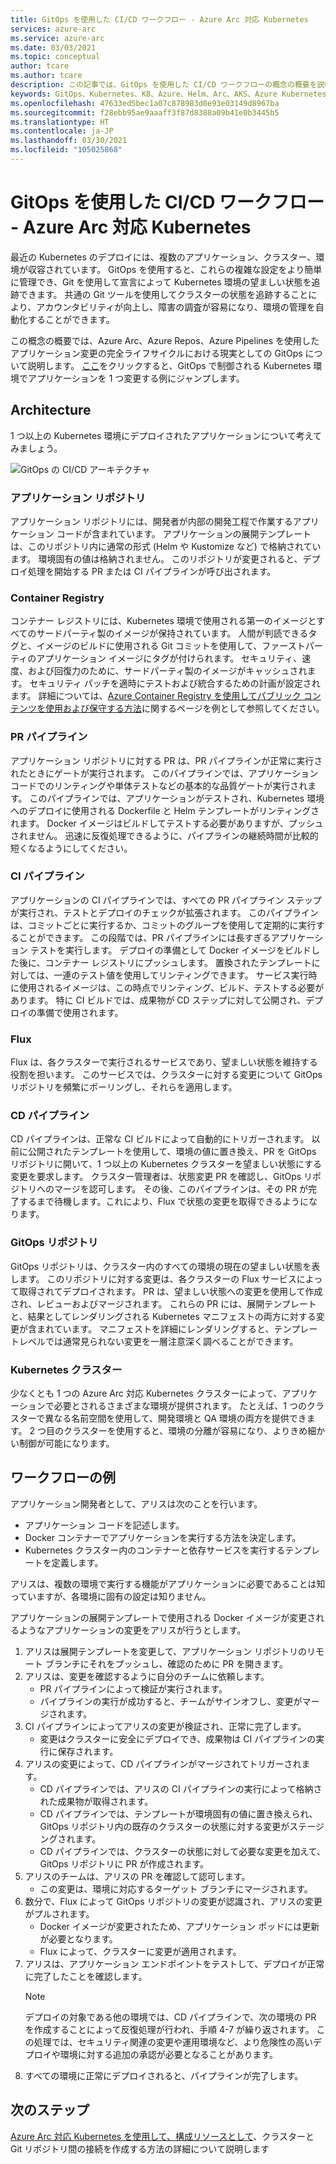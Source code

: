 ```yaml
---
title: GitOps を使用した CI/CD ワークフロー - Azure Arc 対応 Kubernetes
services: azure-arc
ms.service: azure-arc
ms.date: 03/03/2021
ms.topic: conceptual
author: tcare
ms.author: tcare
description: この記事では、GitOps を使用した CI/CD ワークフローの概念の概要を説明します
keywords: GitOps、Kubernetes、K8、Azure、Helm、Arc、AKS、Azure Kubernetes Service、コンテナー、CI、CD、Azure DevOps
ms.openlocfilehash: 47633ed5bec1a07c878983d0e93e03149d8967ba
ms.sourcegitcommit: f28ebb95ae9aaaff3f87d8388a09b41e0b3445b5
ms.translationtype: HT
ms.contentlocale: ja-JP
ms.lasthandoff: 03/30/2021
ms.locfileid: "105025868"
---
```

# <a name="cicd-workflow-using-gitops---azure-arc-enabled-kubernetes"></a>GitOps を使用した CI/CD ワークフロー - Azure Arc 対応 Kubernetes

最近の Kubernetes のデプロイには、複数のアプリケーション、クラスター、環境が収容されています。 GitOps を使用すると、これらの複雑な設定をより簡単に管理でき、Git を使用して宣言によって Kubernetes 環境の望ましい状態を追跡できます。 共通の Git ツールを使用してクラスターの状態を追跡することにより、アカウンタビリティが向上し、障害の調査が容易になり、環境の管理を自動化することができます。

この概念の概要では、Azure Arc、Azure Repos、Azure Pipelines を使用したアプリケーション変更の完全ライフサイクルにおける現実としての GitOps について説明します。 [ここ](#example-workflow)をクリックすると、GitOps で制御される Kubernetes 環境でアプリケーションを 1 つ変更する例にジャンプします。

## <a name="architecture"></a>Architecture

1 つ以上の Kubernetes 環境にデプロイされたアプリケーションについて考えてみましょう。

![GitOps の CI/CD アーキテクチャ](./media/gitops-arch.png)

### <a name="application-repo"></a>アプリケーション リポジトリ
アプリケーション リポジトリには、開発者が内部の開発工程で作業するアプリケーション コードが含まれています。 アプリケーションの展開テンプレートは、このリポジトリ内に通常の形式 (Helm や Kustomize など) で格納されています。 環境固有の値は格納されません。 このリポジトリが変更されると、デプロイ処理を開始する PR または CI パイプラインが呼び出されます。
### <a name="container-registry"></a>Container Registry
コンテナー レジストリには、Kubernetes 環境で使用される第一のイメージとすべてのサードパーティ製のイメージが保持されています。 人間が判読できるタグと、イメージのビルドに使用される Git コミットを使用して、ファーストパーティのアプリケーション イメージにタグが付けられます。 セキュリティ、速度、および回復力のために、サードパーティ製のイメージがキャッシュされます。 セキュリティ パッチを適時にテストおよび統合するための計画が設定されます。 詳細については、[Azure Container Registry を使用してパブリック コンテンツを使用および保守する方法](../../container-registry/tasks-consume-public-content.md)に関するページを例として参照してください。
### <a name="pr-pipeline"></a>PR パイプライン
アプリケーション リポジトリに対する PR は、PR パイプラインが正常に実行されたときにゲートが実行されます。 このパイプラインでは、アプリケーション コードでのリンティングや単体テストなどの基本的な品質ゲートが実行されます。 このパイプラインでは、アプリケーションがテストされ、Kubernetes 環境へのデプロイに使用される Dockerfile と Helm テンプレートがリンティングされます。 Docker イメージはビルドしてテストする必要がありますが、プッシュされません。 迅速に反復処理できるように、パイプラインの継続時間が比較的短くなるようにしてください。
### <a name="ci-pipeline"></a>CI パイプライン
アプリケーションの CI パイプラインでは、すべての PR パイプライン ステップが実行され、テストとデプロイのチェックが拡張されます。 このパイプラインは、コミットごとに実行するか、コミットのグループを使用して定期的に実行することができます。 この段階では、PR パイプラインには長すぎるアプリケーション テストを実行します。 デプロイの準備として Docker イメージをビルドした後に、コンテナー レジストリにプッシュします。 置換されたテンプレートに対しては、一連のテスト値を使用してリンティングできます。 サービス実行時に使用されるイメージは、この時点でリンティング、ビルド、テストする必要があります。 特に CI ビルドでは、成果物が CD ステップに対して公開され、デプロイの準備で使用されます。
### <a name="flux"></a>Flux
Flux は、各クラスターで実行されるサービスであり、望ましい状態を維持する役割を担います。 このサービスでは、クラスターに対する変更について GitOps リポジトリを頻繁にポーリングし、それらを適用します。
### <a name="cd-pipeline"></a>CD パイプライン
CD パイプラインは、正常な CI ビルドによって自動的にトリガーされます。 以前に公開されたテンプレートを使用して、環境の値に置き換え、PR を GitOps リポジトリに開いて、1 つ以上の Kubernetes クラスターを望ましい状態にする変更を要求します。 クラスター管理者は、状態変更 PR を確認し、GitOps リポジトリへのマージを認可します。 その後、このパイプラインは、その PR が完了するまで待機します。これにより、Flux で状態の変更を取得できるようになります。
### <a name="gitops-repo"></a>GitOps リポジトリ
GitOps リポジトリは、クラスター内のすべての環境の現在の望ましい状態を表します。 このリポジトリに対する変更は、各クラスターの Flux サービスによって取得されてデプロイされます。 PR は、望ましい状態への変更を使用して作成され、レビューおよびマージされます。 これらの PR には、展開テンプレートと、結果としてレンダリングされる Kubernetes マニフェストの両方に対する変更が含まれています。 マニフェストを詳細にレンダリングすると、テンプレートレベルでは通常見られない変更を一層注意深く調べることができます。
### <a name="kubernetes-clusters"></a>Kubernetes クラスター
少なくとも 1 つの Azure Arc 対応 Kubernetes クラスターによって、アプリケーションで必要とされるさまざまな環境が提供されます。 たとえば、1 つのクラスターで異なる名前空間を使用して、開発環境と QA 環境の両方を提供できます。 2 つ目のクラスターを使用すると、環境の分離が容易になり、よりきめ細かい制御が可能になります。
## <a name="example-workflow"></a>ワークフローの例
アプリケーション開発者として、アリスは次のことを行います。
* アプリケーション コードを記述します。
* Docker コンテナーでアプリケーションを実行する方法を決定します。
* Kubernetes クラスター内のコンテナーと依存サービスを実行するテンプレートを定義します。

アリスは、複数の環境で実行する機能がアプリケーションに必要であることは知っていますが、各環境に固有の設定は知りません。

アプリケーションの展開テンプレートで使用される Docker イメージが変更されるようなアプリケーションの変更をアリスが行うとします。

1. アリスは展開テンプレートを変更して、アプリケーション リポジトリのリモート ブランチにそれをプッシュし、確認のために PR を開きます。
2. アリスは、変更を確認するように自分のチームに依頼します。
    * PR パイプラインによって検証が実行されます。
    * パイプラインの実行が成功すると、チームがサインオフし、変更がマージされます。
3. CI パイプラインによってアリスの変更が検証され、正常に完了します。
    * 変更はクラスターに安全にデプロイでき、成果物は CI パイプラインの実行に保存されます。
4. アリスの変更によって、CD パイプラインがマージされてトリガーされます。
    * CD パイプラインでは、アリスの CI パイプラインの実行によって格納された成果物が取得されます。
    * CD パイプラインでは、テンプレートが環境固有の値に置き換えられ、GitOps リポジトリ内の既存のクラスターの状態に対する変更がステージングされます。
    * CD パイプラインでは、クラスターの状態に対して必要な変更を加えて、GitOps リポジトリに PR が作成されます。
5. アリスのチームは、アリスの PR を確認して認可します。
    * この変更は、環境に対応するターゲット ブランチにマージされます。
6. 数分で、Flux によって GitOps リポジトリの変更が認識され、アリスの変更がプルされます。
    * Docker イメージが変更されたため、アプリケーション ポッドには更新が必要となります。
    * Flux によって、クラスターに変更が適用されます。
7. アリスは、アプリケーション エンドポイントをテストして、デプロイが正常に完了したことを確認します。
   > [!NOTE]
   > デプロイの対象である他の環境では、CD パイプラインで、次の環境の PR を作成することによって反復処理が行われ、手順 4-7 が繰り返されます。 この処理では、セキュリティ関連の変更や運用環境など、より危険性の高いデプロイや環境に対する追加の承認が必要となることがあります。
8.  すべての環境に正常にデプロイされると、パイプラインが完了します。

## <a name="next-steps"></a>次のステップ
[Azure Arc 対応 Kubernetes を使用して、構成リソースとして](./conceptual-configurations.md)、クラスターと Git リポジトリ間の接続を作成する方法の詳細について説明します